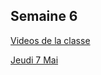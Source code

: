 ## Semaine 6 

[Videos de la classe](https://mamaitresse.github.io/CE2-2019-2020/semaine_32/videos_jeudi_7_Mai.html)

[Jeudi 7 Mai](https://mamaitresse.github.io/CE2-2019-2020/semaine_32/jeudi_7_Mai.html)
